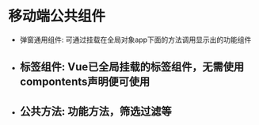 # 移动端公共组件
 
 - 弹窗通用组件: 可通过挂载在全局对象app下面的方法调用显示出的功能组件
     
 - 标签组件: Vue已全局挂载的标签组件，无需使用compontents声明便可使用
    - 
 - 公共方法: 功能方法，筛选过滤等
    - 
